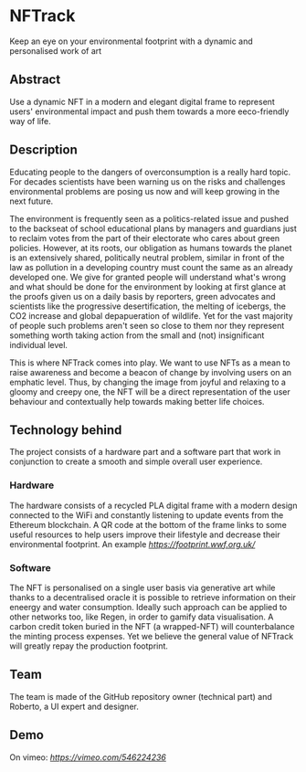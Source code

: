 # NFTrack
Keep an eye on your environmental footprint with a dynamic and personalised work of art

## Abstract
Use a dynamic NFT in a modern and elegant digital frame to represent users' environmental impact and push them towards a more eeco-friendly way of life.

## Description
Educating people to the dangers of overconsumption is a really hard topic. For decades scientists have been warning us on the risks and challenges environmental problems are posing us now and will keep growing in the next future.

The environment is frequently seen as a politics-related issue and pushed to the backseat of school educational plans by managers and guardians just to reclaim votes from the part of their electorate who cares about green policies. However, at its roots, our obligation as humans towards the planet is an extensively shared, politically neutral problem, similar in front of the law as pollution in a developing country must count the same as an already developed one. We give for granted people will understand what's wrong and what should be done for the environment by looking at first glance at the proofs given us on a daily basis by reporters, green advocates and scientists like the progressive desertification, the melting of icebergs, the CO2 increase and global depapueration of wildlife. Yet for the vast majority of people such problems aren't seen so close to them nor they represent something worth taking action from the small and (not) insignificant individual level.

This is where NFTrack comes into play. We want to use NFTs as a mean to raise awareness and become a beacon of change by involving users on an emphatic level. Thus, by changing the image from joyful and relaxing to a gloomy and creepy one, the NFT will be a direct representation of the user behaviour and contextually help towards making better life choices.

## Technology behind
The project consists of a hardware part and a software part that work in conjunction to create a smooth and simple overall user experience.

### Hardware
The hardware consists of a recycled PLA digital frame with a modern design connected to the WiFi and constantly listening to update events from the Ethereum blockchain.
A QR code at the bottom of the frame links to some useful resources to help users improve their lifestyle and decrease their environmental footprint.
An example *https://footprint.wwf.org.uk/*

### Software
The NFT is personalised on a single user basis via generative art while thanks to a decentralised oracle it is possible to retrieve information on their eneergy and water consumption. Ideally such approach can be applied to other networks too, like Regen, in order to gamify data visualisation.
A carbon credit token buried in the NFT (a wrapped-NFT) will counterbalance the minting process expenses. Yet we believe the general value of NFTrack will greatly repay the production footprint.

## Team
The team is made of the GitHub repository owner (technical part) and Roberto, a UI expert and designer.

## Demo
On vimeo: *https://vimeo.com/546224236*